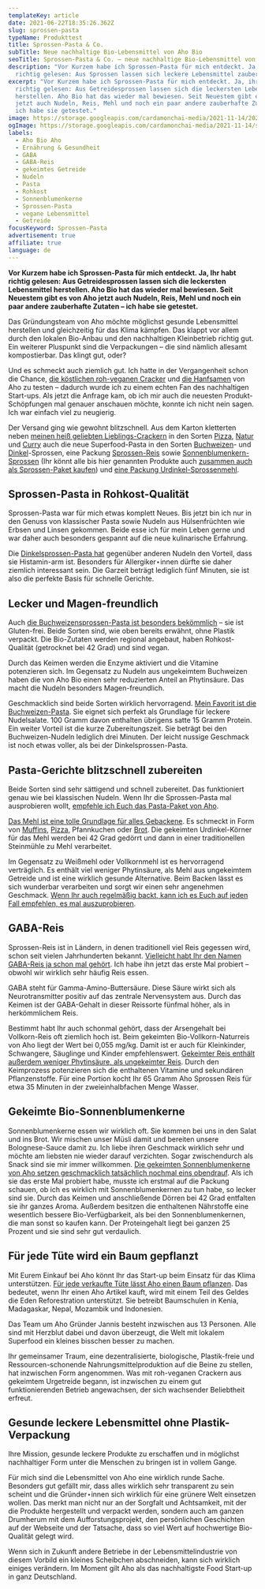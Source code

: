 ```yaml
---
templateKey: article
date: 2021-06-22T18:35:26.362Z
slug: sprossen-pasta
typeName: Produkttest
title: Sprossen-Pasta & Co.
subTitle: Neue nachhaltige Bio-Lebensmittel von Aho Bio
seoTitle: Sprossen-Pasta & Co. – neue nachhaltige Bio-Lebensmittel von Aho Bio
description: "Vor Kurzem habe ich Sprossen-Pasta für mich entdeckt. Ja, ihr habt
  richtig gelesen: Aus Sprossen lassen sich leckere Lebensmittel zaubern."
excerpt: "Vor Kurzem habe ich Sprossen-Pasta für mich entdeckt. Ja, ihr habt
  richtig gelesen: Aus Getreidesprossen lassen sich die leckersten Lebensmittel
  herstellen. Aho Bio hat das wieder mal bewiesen. Seit Neuestem gibt es von Aho
  jetzt auch Nudeln, Reis, Mehl und noch ein paar andere zauberhafte Zutaten –
  ich habe sie getestet."
image: https://storage.googleapis.com/cardamonchai-media/2021-11-14/2021-06-20-aho-bio-29final-imagine-c8e8e8_c7a378_1024_768/640.webp
ogImage: https://storage.googleapis.com/cardamonchai-media/2021-11-14/sprossen-pasta-fb-imagine-c8e8e8_c59e72_1200_628/640.webp
labels:
  - Aho Bio Aho
  - Ernährung & Gesundheit
  - GABA
  - GABA-Reis
  - gekeimtes Getreide
  - Nudeln
  - Pasta
  - Rohkost
  - Sonnenblumenkerne
  - Sprossen-Pasta
  - vegane Lebensmittel
  - Getreide
focusKeyword: Sprossen-Pasta
advertisement: true
affiliate: true
language: de
---
```


**Vor Kurzem habe ich Sprossen-Pasta für mich entdeckt. Ja, Ihr habt richtig gelesen: Aus Getreidesprossen lassen sich die leckersten Lebensmittel herstellen. Aho Bio hat das wieder mal bewiesen. Seit Neuestem gibt es von Aho jetzt auch Nudeln, Reis, Mehl und noch ein paar andere zauberhafte Zutaten – ich habe sie getestet.**

Das Gründungsteam von Aho möchte möglichst gesunde Lebensmittel herstellen und gleichzeitig für das Klima kämpfen. Das klappt vor allem durch den lokalen Bio-Anbau und den nachhaltigen Kleinbetrieb richtig gut. Ein weiterer Pluspunkt sind die Verpackungen – die sind nämlich allesamt kompostierbar. Das klingt gut, oder?

Und es schmeckt auch ziemlich gut. Ich hatte in der Vergangenheit schon die Chance, [die köstlichen roh-veganen Cracker](/2020/04/rohe-vegane-cracker-von-aho/) und [die Hanfsamen](/2020/08/hanfsamen-aho-bio/) von Aho zu testen – dadurch wurde ich zu einem echten Fan des nachhaltigen Start-ups. Als jetzt die Anfrage kam, ob ich mir auch die neuesten Produkt-Schöpfungen mal genauer anschauen möchte, konnte ich nicht nein sagen. Ich war einfach viel zu neugierig.

Der Versand ging wie gewohnt blitzschnell. Aus dem Karton kletterten neben [meinen heiß geliebten Lieblings-Crackern](https://t.adcell.com/p/click?promoId=248939&slotId=80259&param0=https%3A%2F%2Faho.bio%2Fcollections%2Fgekeimte-rohkost-cracker) in den Sorten [Pizza](https://t.adcell.com/p/click?promoId=248939&slotId=80259&param0=https%3A%2F%2Faho.bio%2Fcollections%2Fgekeimte-rohkost-cracker%2Fproducts%2Faho-pizza-cracker), [Natur](https://t.adcell.com/p/click?promoId=248939&slotId=80259&param0=https%3A%2F%2Faho.bio%2Fcollections%2Fgekeimte-rohkost-cracker%2Fproducts%2Faho-natur-cracker) und [Curry](https://t.adcell.com/p/click?promoId=248939&slotId=80259&param0=https%3A%2F%2Faho.bio%2Fcollections%2Fgekeimte-rohkost-cracker%2Fproducts%2Faho-curry-cracker) auch die neue Superfood-Pasta in den Sorten [Buchweizen](https://t.adcell.com/p/click?promoId=248939&slotId=80259&param0=https%3A%2F%2Faho.bio%2Fcollections%2Fgekeimte-nudeln%2Fproducts%2Fbuchweizensprossen-pasta)- und [Dinkel](https://t.adcell.com/p/click?promoId=248939&slotId=80259&param0=https%3A%2F%2Faho.bio%2Fcollections%2Fgekeimte-nudeln%2Fproducts%2Fdinkelsprossen-pasta)-Sprossen, eine Packung [Sprossen-Reis](https://t.adcell.com/p/click?promoId=248939&slotId=80259&param0=https%3A%2F%2Faho.bio%2Fcollections%2Fkochen-backen%2Fproducts%2Faho-sprossen-reis-gekeimter-naturreis-vollkorn) sowie [Sonnenblumenkern-Sprossen](https://t.adcell.com/p/click?promoId=248939&slotId=80259&param0=https%3A%2F%2Faho.bio%2Fcollections%2Flokale-superfoods-aus-deutschland%2Fproducts%2Faho-sonnenblumenkern-sprossen) (Ihr könnt alle bis hier genannten Produkte auch [zusammen auch als Sprossen-Paket kaufen](https://t.adcell.com/p/click?promoId=248939&slotId=80259&param0=https%3A%2F%2Faho.bio%2Fcollections%2Fpakete-bio-vegan-plastikfrei%2Fproducts%2Faho-sprossen-paket-1)) und [eine Packung Urdinkel-Sprossenmehl](https://t.adcell.com/p/click?promoId=248939&slotId=80259&param0=https%3A%2F%2Faho.bio%2Fcollections%2Fkochen-backen%2Fproducts%2Faho-gemahlene-urdinkelsprossen).

## Sprossen-Pasta in Rohkost-Qualität

Sprossen-Pasta war für mich etwas komplett Neues. Bis jetzt bin ich nur in den Genuss von klassischer Pasta sowie Nudeln aus Hülsenfrüchten wie Erbsen und Linsen gekommen. Beide esse ich für mein Leben gerne und war daher auch besonders gespannt auf die neue kulinarische Erfahrung.

Die [Dinkelsprossen-Pasta hat](https://t.adcell.com/p/click?promoId=248939&slotId=80259&param0=https%3A%2F%2Faho.bio%2Fcollections%2Fgekeimte-nudeln%2Fproducts%2Fdinkelsprossen-pasta) gegenüber anderen Nudeln den Vorteil, dass sie Histamin-arm ist. Besonders für Allergiker⋆innen dürfte sie daher ziemlich interessant sein. Die Garzeit beträgt lediglich fünf Minuten, sie ist also die perfekte Basis für schnelle Gerichte.

<Gallery name="sprossen-pasta-1" />

## Lecker und Magen-freundlich

Auch [die Buchweizensprossen-Pasta ist besonders bekömmlich](https://t.adcell.com/p/click?promoId=248939&slotId=80259&param0=https%3A%2F%2Faho.bio%2Fcollections%2Fgekeimte-nudeln%2Fproducts%2Fbuchweizensprossen-pasta) – sie ist Gluten-frei. Beide Sorten sind, wie oben bereits erwähnt, ohne Plastik verpackt. Die Bio-Zutaten werden regional angebaut, haben Rohkost-Qualität (getrocknet bei 42 Grad) und sind vegan.

Durch das Keimen werden die Enzyme aktiviert und die Vitamine potenzieren sich. Im Gegensatz zu Nudeln aus ungekeimtem Buchweizen haben die von Aho Bio einen sehr reduzierten Anteil an Phytinsäure. Das macht die Nudeln besonders Magen-freundlich.

Geschmacklich sind beide Sorten wirklich hervorragend. [Mein Favorit ist die Buchweizen-Pasta](https://t.adcell.com/p/click?promoId=248939&slotId=80259&param0=https%3A%2F%2Faho.bio%2Fcollections%2Fgekeimte-nudeln%2Fproducts%2Fbuchweizensprossen-pasta). Sie eignet sich perfekt als Grundlage für leckere Nudelsalate. 100 Gramm davon enthalten übrigens satte 15 Gramm Protein. Ein weiter Vorteil ist die kurze Zubereitungszeit. Sie beträgt bei den Buchweizen-Nudeln lediglich drei Minuten. Der leicht nussige Geschmack ist noch etwas voller, als bei der Dinkelsprossen-Pasta.

## Pasta-Gerichte blitzschnell zubereiten

Beide Sorten sind sehr sättigend und schnell zubereitet. Das funktioniert genau wie bei klassischen Nudeln. Wenn Ihr die Sprossen-Pasta mal ausprobieren wollt, [empfehle ich Euch das Pasta-Paket von Aho](https://t.adcell.com/p/click?promoId=248939&slotId=80259&param0=https%3A%2F%2Faho.bio%2Fcollections%2Fpakete-bio-vegan-plastikfrei%2Fproducts%2Faho-sprossen-paket-1).

[Das Mehl ist eine tolle Grundlage für alles Gebackene](https://t.adcell.com/p/click?promoId=248939&slotId=80259&param0=https%3A%2F%2Faho.bio%2Fcollections%2Fkochen-backen%2Fproducts%2Faho-gemahlene-urdinkelsprossen). Es schmeckt in Form von [Muffins](/2021/06/vegane-rhabarber-muffins/), [Pizza](/2021/05/vegane-salami-pizza/), Pfannkuchen oder [Brot](/tag/brot/). Die gekeimten Urdinkel-Körner für das Mehl werden bei 42 Grad gedörrt und dann in einer traditionellen Steinmühle zu Mehl verarbeitet.

Im Gegensatz zu Weißmehl oder Vollkornmehl ist es hervorragend verträglich. Es enthält viel weniger Phytinsäure, als Mehl aus ungekeimtem Getreide und ist eine wirklich gesunde Alternative. Beim Backen lässt es sich wunderbar verarbeiten und sorgt wir einen sehr angenehmen Geschmack. [Wenn Ihr auch regelmäßig backt, kann ich es Euch auf jeden Fall empfehlen, es mal auszuprobieren](https://t.adcell.com/p/click?promoId=248939&slotId=80259&param0=https%3A%2F%2Faho.bio%2Fcollections%2Fkochen-backen%2Fproducts%2Faho-gemahlene-urdinkelsprossen).

## GABA-Reis

Sprossen-Reis ist in Ländern, in denen traditionell viel Reis gegessen wird, schon seit vielen Jahrhunderten bekannt. [Vielleicht habt Ihr den Namen GABA-Reis ja schon mal gehört](https://t.adcell.com/p/click?promoId=248939&slotId=80259&param0=https%3A%2F%2Faho.bio%2Fcollections%2Fkochen-backen%2Fproducts%2Faho-sprossen-reis-gekeimter-naturreis-vollkorn). Ich habe ihn jetzt das erste Mal probiert – obwohl wir wirklich sehr häufig Reis essen.

GABA steht für Gamma-Amino-Buttersäure. Diese Säure wirkt sich als Neurotransmitter positiv auf das zentrale Nervensystem aus. Durch das Keimen ist der GABA-Gehalt in dieser Reissorte fünfmal höher, als in herkömmlichem Reis.

Bestimmt habt Ihr auch schonmal gehört, dass der Arsengehalt bei Vollkorn-Reis oft ziemlich hoch ist. Beim gekeimten Bio-Vollkorn-Naturreis von Aho liegt der Wert bei 0,055 mg/kg. Damit ist er auch für Kleinkinder, Schwangere, Säuglinge und Kinder empfehlenswert. [Gekeimter Reis enthält außerdem weniger Phytinsäure, als ungekeimter Reis](https://t.adcell.com/p/click?promoId=248939&slotId=80259&param0=https%3A%2F%2Faho.bio%2Fcollections%2Fkochen-backen%2Fproducts%2Faho-sprossen-reis-gekeimter-naturreis-vollkorn). Durch den Keimprozess potenzieren sich die enthaltenen Vitamine und sekundären Pflanzenstoffe. Für eine Portion kocht Ihr 65 Gramm Aho Sprossen Reis für etwa 35 Minuten in der zweieinhalbfachen Menge Wasser.

## Gekeimte Bio-Sonnenblumenkerne

Sonnenblumenkerne essen wir wirklich oft. Sie kommen bei uns in den Salat und ins Brot. Wir mischen unser Müsli damit und bereiten unsere Bolognese-Sauce damit zu. Ich liebe ihren Geschmack wirklich sehr und möchte am liebsten nie wieder darauf verzichten. Sogar zwischendurch als Snack sind sie mir immer willkommen. [Die gekeimten Sonnenblumenkerne von Aho setzen geschmacklich tatsächlich nochmal eins obendrauf](https://t.adcell.com/p/click?promoId=248939&slotId=80259&param0=https%3A%2F%2Faho.bio%2Fcollections%2Flokale-superfoods-aus-deutschland%2Fproducts%2Faho-sonnenblumenkern-sprossen). Als ich sie das erste Mal probiert habe, musste ich erstmal auf die Packung schauen, ob ich es wirklich mit Sonnenblumenkernen zu tun habe, so lecker sind sie. Durch das Keimen und anschließende Dörren bei 42 Grad entfalten sie ihr ganzes Aroma. Außerdem besitzen die enthaltenen Nährstoffe eine wesentlich bessere Bio-Verfügbarkeit, als bei den Sonnenblumenkernen, die man sonst so kaufen kann. Der Proteingehalt liegt bei ganzen 25 Prozent und sie sind sehr gut verdaulich.

## Für jede Tüte wird ein Baum gepflanzt

Mit Eurem Einkauf bei Aho könnt Ihr das Start-up beim Einsatz für das Klima unterstützen. [Für jede verkaufte Tüte lässt Aho einen Baum pflanzen](https://t.adcell.com/p/click?promoId=248939&slotId=80259&param0=https%3A%2F%2Faho.bio%2Fpages%2Fbaeume-pflanzen-mit-aho). Das bedeutet, wenn Ihr einen Aho Artikel kauft, wird mit einem Teil des Geldes die Eden Reforestration unterstützt. Sie betreibt Baumschulen in Kenia, Madagaskar, Nepal, Mozambik und Indonesien.

Das Team um Aho Gründer Jannis besteht inzwischen aus 13 Personen. Alle sind mit Herzblut dabei und davon überzeugt, die Welt mit lokalem Superfood ein kleines bisschen besser zu machen.

Ihr gemeinsamer Traum, eine dezentralisierte, biologische, Plastik-freie und Ressourcen-schonende Nahrungsmittelproduktion auf die Beine zu stellen, hat inzwischen Form angenommen. Was mit roh-veganen Crackern aus gekeimtem Urgetreide begann, ist inzwischen zu einem gut funktionierenden Betrieb angewachsen, der sich wachsender Beliebtheit erfreut.

## Gesunde leckere Lebensmittel ohne Plastik-Verpackung

Ihre Mission, gesunde leckere Produkte zu erschaffen und in möglichst nachhaltiger Form unter die Menschen zu bringen ist in vollem Gange.

Für mich sind die Lebensmittel von Aho eine wirklich runde Sache. Besonders gut gefällt mir, dass alles wirklich sehr transparent zu sein scheint und die Gründer⋆innen sich wirklich für eine grünere Welt einsetzen wollen. Das merkt man nicht nur an der Sorgfalt und Achtsamkeit, mit der die Produkte hergestellt und verpackt werden, sondern auch am ganzen Drumherum mit dem Aufforstungsprojekt, den persönlichen Geschichten auf der Webseite und der Tatsache, dass so viel Wert auf hochwertige Bio-Qualität gelegt wird.

Wenn sich in Zukunft andere Betriebe in der Lebensmittelindustrie von diesem Vorbild ein kleines Scheibchen abschneiden, kann sich wirklich einiges verändern. Im Moment gilt Aho als das nachhaltigste Food Start-up in ganz Deutschland.

<Gallery name="sprossen-pasta-2" />
